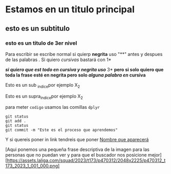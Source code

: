 #  Estamos en un titulo principal 
## esto es un subtitulo 
### esto es un titulo de 3er nivel


Para escribir se escribe normal si quierp **negrita** uso "**" antes y despues de las palabras . Si quiero *cursivas* bastará con 1* 

***si quiero que est todo en cursiva y negrita uso*** 3* **pero si solo quiero que toda la frase esté en negrita pero solo _alguna palabra en_ cursiva**

Esto es un sub <sub>indice</sub>por ejemplo X<sub>2</sub>

Esto es un supra<sub>indice</sub>por ejemplo X<sub>2</sup>

para meter `codigo` usamos las comillas `dplyr`
```
git status 
git add . 
git status
git commit -m "Este es el proceso que aprendemos"
```

Y si quereis poner in link tendreis que poner [Nombre que aparecerá](https://www.youtube.com/)

[Aqui ponemos una pequeña frase descriptiva de la imagen para las personas que no puedan ver y para que el buscador nos posicione mejor][https://assets.laliga.com/squad/2023/t173/p470312/2048x2225/p470312_t173_2023_1_001_000.png]
